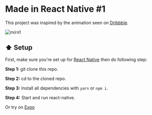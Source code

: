 # Made in React Native #1

This project was inspired by the animation seen on [Dribbble](https://dribbble.com/shots/3816087-User-Statistic-iOS-app).

![mirn1](https://user-images.githubusercontent.com/21040043/31824985-f22e0632-b5da-11e7-9708-13cda4ef9a57.gif )

## :arrow_up: Setup

First, make sure you're set up for [React Native](https://facebook.github.io/react-native/docs/getting-started.html#content) then do following step:

**Step 1:** git clone this repo.

**Step 2:** cd to the cloned repo.

**Step 3:** Install all dependencies with `yarn` or `npm i`.

**Step 4:** Start and run react-native.

Or try on [Expo](https://expo.io/@neruto/mirn1)
